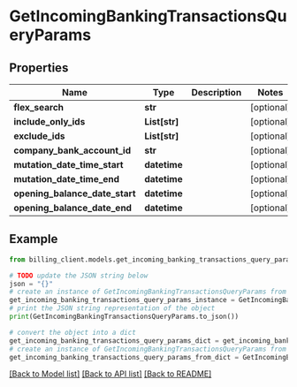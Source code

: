 # GetIncomingBankingTransactionsQueryParams


## Properties

Name | Type | Description | Notes
------------ | ------------- | ------------- | -------------
**flex_search** | **str** |  | [optional] 
**include_only_ids** | **List[str]** |  | [optional] 
**exclude_ids** | **List[str]** |  | [optional] 
**company_bank_account_id** | **str** |  | [optional] 
**mutation_date_time_start** | **datetime** |  | [optional] 
**mutation_date_time_end** | **datetime** |  | [optional] 
**opening_balance_date_start** | **datetime** |  | [optional] 
**opening_balance_date_end** | **datetime** |  | [optional] 

## Example

```python
from billing_client.models.get_incoming_banking_transactions_query_params import GetIncomingBankingTransactionsQueryParams

# TODO update the JSON string below
json = "{}"
# create an instance of GetIncomingBankingTransactionsQueryParams from a JSON string
get_incoming_banking_transactions_query_params_instance = GetIncomingBankingTransactionsQueryParams.from_json(json)
# print the JSON string representation of the object
print(GetIncomingBankingTransactionsQueryParams.to_json())

# convert the object into a dict
get_incoming_banking_transactions_query_params_dict = get_incoming_banking_transactions_query_params_instance.to_dict()
# create an instance of GetIncomingBankingTransactionsQueryParams from a dict
get_incoming_banking_transactions_query_params_from_dict = GetIncomingBankingTransactionsQueryParams.from_dict(get_incoming_banking_transactions_query_params_dict)
```
[[Back to Model list]](../README.md#documentation-for-models) [[Back to API list]](../README.md#documentation-for-api-endpoints) [[Back to README]](../README.md)


